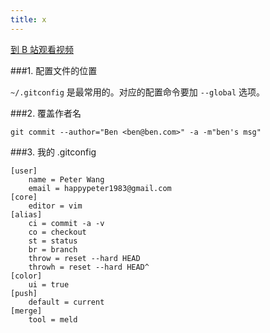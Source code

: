 ```yaml
---
title: x
---
```


[到 B 站观看视频]()


###1.  配置文件的位置

`~/.gitconfig` 是最常用的。对应的配置命令要加 `--global` 选项。

###2.  覆盖作者名

~~~
git commit --author="Ben <ben@ben.com>" -a -m"ben's msg"
~~~

###3. 我的 .gitconfig

~~~
[user]
    name = Peter Wang
    email = happypeter1983@gmail.com
[core]
    editor = vim
[alias]
    ci = commit -a -v
    co = checkout
    st = status
    br = branch
    throw = reset --hard HEAD
    throwh = reset --hard HEAD^
[color]
    ui = true
[push]
    default = current
[merge]
    tool = meld
~~~
